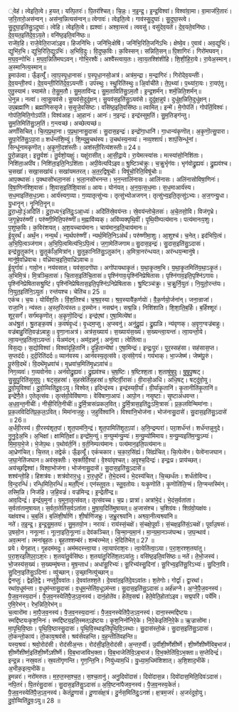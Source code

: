 

  
्वेह॑। त्वेइति॒त्वे। ह॒यत्। यत्पि॒तरः॑। पि॒तर॑श्चित्। चि॒न्नः॒। न॒इ॒न्द्र॒। इ॒न्द्र॒विश्वा॑। विश्वा॑वा॒मा। वा॒माज॑रि॒तारः॑। ज॒रि॒तारो॒अस॑न्वन्। अस॑न्व॒न्नित्यस॑न्वन्॥ त्वेगावः॑। त्वेइति॒त्वे। गाव॑स्सु॒दुघाः॑। सु॒दुघा॒स्त्वे। सु॒दुघा॒इति॑सु॒ऽदुघाः॑। त्वेहि। त्वेइति॒त्वे। ह्यश्वाः॑। अश्वा॒स्त्वं। त्ववसु॑। वसु॑देव॒यते॑। दे॒व॒यते॒वनि॑ष्ठः। दे॒व॒यत॒इति॑दे॒व॒ऽय॒ते। वनि॑ष्ठ॒इति॒वनि॑ष्ठः॥  
राजे॑व॒हि। राजे॒वेति॒राजा॑ऽइव। हिजनि॑भिः। जनि॑भिः॒क्षेषि॑। जनि॑भि॒रिति॒जनि॑ऽभिः। क्षेष्ये॒व। ए॒वाव॑। अव॒द्युभिः॑। द्युभि॑र॒भि। द्युभि॒रिति॒द्युऽभिः॑। अ॒भिवि॒दुः। वि॒दुष्क॒विः। क॒विस्सन्। सन्निति॒सन्॥ पि॒शागिरः॑। गिरो॑मघवन्। म॒घ॒व॒न्गोभिः॑। म॒घ॒व॒न्निति॑मघऽवन्। गोभि॒रश्वैः॑। अश्वै॑स्त्वाय॒तः। त्वा॒य॒तश्शि॑शीहि। शि॒शी॒हि॒रा॒ये। रा॒येअ॒स्मान्। अ॒स्मानित्य॒स्मान्॥  
इ॒माउ॑त्वा। ऊँ॒इत्यूँ॑। त्वा॒प॒स्पृ॒धा॒नासः॑। प॒स्पृ॒धा॒नसो॒अत्र॑। अत्र॑म॒न्द्रा। म॒न्द्रागिरः॑। गिरो॑देव॒यन्तीः॑। दे॒व॒यन्ती॒रुप॑। दे॒व॒यन्ती॒रिति॑दे॒व॒ऽयन्तीः॑। उप॑स्थुः। स्थु॒रिति॑स्थुः॥ अि॒र्वाची॑ते। ते॒प॒थ्या॑। प॒थ्या॑रा॒यः। रा॒यए॑तु। ए॒तु॒स्याम॑। स्याम॑ते। ते॒सु॒म॒तौ। सु॒म॒तावि॑न्द्र। सु॒म॒ताविति॑सु॒ऽम॒तौ। इ॒न्द्र॒शर्म॑न्। शर्म॒न्निति॒शर्म॑न्॥  
धे॒नुन्न। नत्वा॑। त्वा॒सू॒यव॑से। सू॒यव॑से॒दुदु॑क्षन्। सु॒यव॑स॒इति॑सु॒ऽयव॑से। दुदु॑क्ष॒न्नुप॑। दुधु॑क्ष॒न्निति॒दुधु॑क्षन्। उप॒ब्रह्मा॑णि। ब्रह्मा॑णिससृजे। स॒सृ॒जे॒वसि॑ष्टः। वसि॑ष्ठ॒इति॒वसि॑ष्ठः॥ त्वामित्। इन्मे॑। मे॒गोप॑तिं। गोप॑तिं॒विश्वः॑। गोप॑ति॒मिति॒गोऽप॑तिं। विश्व॑आह। आ॒हानः॑। आनः॑। न॒इन्द्रः॑। इन्द्र॑स्सुम॒तिं। सु॒म॒तिङ्ग॑न्तु। सु॒म॒तिमिति॑सु॒ऽम॒तिं। ग॒न्त्वच्छ॑। अच्छेत्यच्छ॑॥  
अर्णां॑सिचित्। चि॒त्प॒प्र॒था॒ना। प॒प्र॒था॒नासु॒दासः॑। सु॒दास॒इन्द्रः॑। इन्द्रो॑गा॒धानि॑। गा॒धान्य॑कृणॊत्। अ॒कृ॒णॊ॒त्सु॒पारा। सु॒पा॒रेति॑सु॒ऽपा॒रा॥ शर्ध॑न्तंशि॒म्युं। शि॒म्युमु॒चथ॑स्य। उ॒चथ॑स्य॒नव्यः॑। नव्य॒श्शापं॑। शापं॒सिन्धू॑नां। सिन्धू॑नामकृणॊत्। अ॒कृ॒णॊ॒दश॑स्तीः। अश॑स्ती॒रित्य॑शस्तीः॥ 24॥  
पु॒रो॒ळाइत्। इत्तु॒र्वशः॑। तु॒र्वशो॒यक्षुः॑। यक्षु॑रासीत्। आ॒सी॒द्रा॒ये। रा॒येमत्स्या॑सः। मत्स्या॑सो॒निशि॑ताः। निशि॑ता॒अपी॑व। निशि॑ता॒इति॒निऽशि॑ताः। अपी॒वेत्यपि॑ऽइव॥ श्रु॒ष्टिञ्च॑क्रुः। च॒क्रु॒र्भृग॑वः। भृग॑वोद्रु॒ह्यवः॑। द्रु॒ह्यव॑श्च। च॒सखा॑। सखा॒सखा॑यं। सखा॑यमतरत्। अ॒त॒र॒द्विषूचोः॑। विषू॑चो॒रिति॒विषू॑चोः॥  
आप॒क्थासः॑। प॒क्थासो॑भला॒नसः॑। भ॒ला॒नसो॑भनन्त। भ॒न॒न्तालि॑नासः। आलि॑नासः। अलि॑नासोविषा॒णिनः॑। वि॒षा॒णिन॑श्शि॒वासः॑। शि॒वास॒इति॑शि॒वासः॑॥ आयः। योन॑यत्। अ॒न॒य॒त्स॒ध॒माः। स॒ध॒माआर्य॑स्य। स॒ध॒माइति॑स॒ध॒ऽमाः। आर्य॑स्यग॒व्या। ग॒व्यातृत्सु॑भ्यः। तृत्सु॑भ्योअजगन्। तृत्सु॑भ्य॒इति॒तृत्सु॑ऽभ्यः। अ॒ज॒गन्यु॒धा। यु॒धानॄन्। नॄनिति॒नॄन्॥  
दु॒रा॒ध्यो॒३॒॑अदि॑तिं। दु॒रा॒ध्य१॒॑इति॑दुः॒ऽआ॒ध्यः॑। अदि॑तिंस्रे॒वय॑न्तः। स्रे॒वय॑न्तोचे॒तसः॑। अ॒चे॒तसो॒वि। विज॑गृभ्रे। ज॒गृ॒भ्रे॒परु॑ष्णीं। परु॑ष्णी॒मिति॒परु॑ष्णीं॥ म॒ह्नावि॑व्यक्। अवि॑व्यक्पृथि॒वीं। पृ॒थि॒वीम्पत्य॑मानः। पत्य॑मानःप॒शुः। प॒शुष्क॒विः। क॒विर॑शयत्। अ॒श॒यच्चाय॑मानः। चाय॑मान॒इति॒चाय॑मानः॥  
ई॒युरर्थं॑। अर्थं॒न। नन्य॒र्थं। न्य॒र्थपरु॑ष्णीं। न्यर्थ॒मिति॒निऽअ॑र्थं। परु॑ष्णीमा॒शुः। आ॒शुश्च॑। च॒नेत्। इद॑भिपि॒त्वं। अ॒भि॒पि॒त्वञ्ज॑गाम। अ॒भि॒पि॒त्वमित्य॑भि॒ऽपि॒त्वं। ज॒गा॒मेति॑जगाम॥ सु॒दास॒इन्द्रः॑। सु॒दास॒इति॑सु॒ऽदासः॑। इन्द्र॑सु॒तुका॑न्। सु॒तुकाँ॑अ॒मित्रा॑न्। सु॒तुका॒निति॑सु॒ऽतुका॑न्। अ॒मित्रा॒नर॑न्धयत्। अर॑न्धय॒न्मानु॑षे। मानु॑षे॒वध्रि॑वाचः। वध्रि॑वाच॒इति॒वाध्रि॑ऽवाचः॥  
ई॒युर्गावः॑। गावो॒न। नय॑वसात्। यव॑सा॒दगो॑पाः। अगो॑पायथाकृ॒तं। य॒था॒कृ॒तम॒भि। य॒था॒कृ॒तमिति॑य॒था॒ऽकृ॒तं। अ॒भिमि॒त्रं। मि॒त्रञ्चि॒तासः॑। चि॒तास॒इति॑चि॒तासः॑॥ पृश्नि॑गावः॒पृश्नि॑निप्रेषितासः। पृश्नि॑गाव॒इति॒पृश्नि॑ऽगावः। पृश्नि॑निप्रेषितासश्रु॒ष्टिं। पृश्नि॑निप्रेषितास॒इति॒पृश्नि॑ऽनिप्रेषितासः। श्रु॒ष्टिञ्च॑क्रुः। च॒क्रु॒र्नि॒युतः॑। नि॒युतो॒रन्त॑यः। नि॒युत॒इति॑नि॒ऽयुतः॑। रन्त॑यश्च। चेति॑च॥ 25 ॥  
एकं॑च। च॒यः। योविं॑श॒तिः। विं॒श॒तिश्च॑। च॒श्र॒व॒स्या। श्र॒व॒स्यावै॑क॒र्णयोः॑। वै॒क॒र्णयो॒र्जना॑न्। जना॒न्राजा॑। राजा॒नि। न्य॑स्तः। अ॒स्त॒रित्य॑स्तः॥ द॒स्मोन। नसद्म॑न्। सद्म॒न्नि। निशि॑शाति। शि॒शा॒ति॒ब॒र्हिः। ब॒र्हिश्शूरः॑। शूर॒सर्गं॑। सर्ग॑मकृणॊत्। अ॒कृ॒णॊ॒दिन्द्रः॑। इन्द्र॑एषां। ए॒षा॒मित्ये॑षां॥  
अध॑श्रु॒तं। श्रु॒तङ्क॒वषं॑। क॒वषं॑वृ॒ध्दं। वृ॒ध्दम॒प्सु। अ॒प्स्वनु॑। अनु॑द्रु॒ह्यं। द्रु॒ह्यन्नि। न्य॑वृणक्। अ॒वृ॒ण॒ग्वज्र॑बाहुः। वज्र॑बाहु॒रिति॒वज्र॑ऽबाहुः॥ वृ॒णा॒नाअत्र॑। अत्र॑स॒ख्याय॑। स॒ख्याय॑स॒ख्यं। स॒ख्यन्त्वा॒यन्तः॑। त्वा॒यन्तो॒ये। त्वा॒यन्त॒इति॑त्वा॒ऽयन्तः॑। येअम॑दन्। अम॑द॒न्ननु॑। अनु॑त्वा। त्वेति॑त्वा॥  
विस॒द्यः। स॒द्योविश्वा॑। विश्वा॑दृंहि॒तानि॑। दृ॒हि॒तान्ये॑षां। ए॒षा॒मिन्द्रः॑। इन्द्रः॒पुरः॑। पुर॒स्सह॑सा। सह॑सास॒प्त। स॒प्तद॑र्दः। द॒र्द॒रिति॑दर्दः॥ व्यान॑वस्य। आन॑वस्य॒तृत्स॑वे। तृत्स॑वे॒गयं॑। गयं॑भाक्। भा॒ज्जेष्म॑। जेष्म॑पू॒रुं। पू॒रुंवि॒दथे॑। वि॒दथे॑मृ॒ध्रवा॑चं। मृ॒ध्रवा॑च॒मिति॑मृ॒ध्रऽवा॑चं॥  
निग॒व्यवः॑। ग॒व्यवोन॑वः। अन॑वोद्रु॒ह्यवः॑। द्रु॒ह्यव॑श्च। च॒ष॒ष्टिः। ष॒ष्टिश्श॒ता। श॒ताषु॑षुपुः। षु॒षु॒पु॒ष्षट्। सु॒सु॒पु॒रिति॑सुसुपुः। षट्स॒हस्रा॑। स॒हस्रेति॑स॒हस्रा॑॥ ष॒ष्टिर्वी॒रासः॑। वी॒रासो॒अधि॑। अधि॒षट्। षट्दु॑वो॒यु। दु॒वो॒युविश्वा॑। दु॒वो॒य्विति॑दु॒वः॒ऽयु। विश्वेत्। इदिन्द्र॑स्य। इन्द्र॑स्यवी॒र्या॑। वी॒र्या॑कृ॒तानि॑। कृ॒तानीति॑कृ॒तानि॑॥  
इन्द्रे॑णै॒ते। ए॒तेतृत्स॑वः। तृत्स॑वो॒वेवि॑षाणाः। वेवि॑षाणा॒आपः॑। आपो॒न। नसृ॒ष्टाः। सृ॒ष्टाअ॑धवन्त। अ॒ध॒व॒न्त॒नीचीः॑। नीची॒रिति॒नीचीः॑॥ दु॒र्मि॒त्रासः॑प्रकल॒वित्। दु॒र्मि॒त्रास॒इति॑दुः॒ऽमि॒त्रासः॑। प्र॒क॒लविन्मिमा॑नाः। प्र॒क॒लविदिति॑प्र॒क॒ल॒ऽवित्। मिमा॑नाज॒हुः। ज॒हुर्विश्वा॑नि। विश्वा॑नि॒भोज॑ना। भोज॑नासु॒दासे॑। सु॒दास॒इति॑सु॒ऽदासे॑ ॥ 26॥  
अ॒र्धंवी॒रस्य॑। वी॒रस्य॑शृत॒पां। शृ॒त॒पाम॑नि॒न्द्रं। शृ॒त॒पामिति॑शृ॒त॒ऽपां। अ॒नि॒न्द्रम्परा॑। परा॒शर्ध॑न्तं। शर्ध॑न्तन्नुनुदे। नु॒नु॒दे॒अ॒भि। अ॒भिक्षां। क्षामिति॒क्षां॥ इन्द्रो॑म॒न्युं। म॒न्युम्म॑न्यु॒म्यः॑। म॒न्यु॒म्यो॑मिमाय। म॒न्यु॒म्यइति॑म॒न्यु॒ऽम्यः॑। मि॒मा॒य॒भे॒जे। भे॒जेप॒थः। प॒थोव॑र्त॒निं। व॒र्त॒निम्पत्य॑मानः। पत्य॑मान॒इति॒पत्य॑मानः॥  
आ॒ध्रेण॑चित्। चि॒त्तत्। तद्वेकं॑। ऊँ॒इत्यूँ॑। एकं॑चकार। च॒का॒र॒सिंह्यं॑। सिंह्यं॑चित्। चि॒त्पेत्वे॑न। पेत्वे॑नाजघान। ज॒घा॒नेति॑जघान॥ अव॑स्र॒क्तीः। स्र॒क्तीर्वे॒श्या॑। वे॒श्या॑वृश्चत्। अ॒वृ॒श्च॒दिन्द्रः॑। इन्द्रः॒प्र। प्राय॑च्छत्। अय॑च्छ॒द्विश्वा॑। विश्वा॒भोज॑ना। भोज॑नासु॒दासे॑। सु॒दास॒इति॑सु॒ऽदासे॑॥  
शश्व॑न्तो॒हि। हिशत्र॑वः। शत्र॑वोरार॒धुः। रा॒र॒धुष्टॆ॑। ते॒भे॒दस्य॑। भे॒दस्य॑चित्। चि॒च्छर्ध॑तः। शर्ध॑तोविन्द। वि॒न्द॒रन्धिं॑। रन्धि॒मिति॒रन्धिं॑॥ मर्ताँ॒एनः॑। एन॑स्तुव॒तः। स्तु॒व॒तोयः। यःकृ॒णॊति॑। कृ॒णॊति॑ति॒ग्मं। ति॒ग्मन्तस्मि॑न्। तस्मि॒न्नि। निज॑हि। ज॒हि॒वज्रं॑। वज्र॑मिन्द्र। इ॒न्द्रेती॑न्द्र॥  
आव॒दिन्द्रं॑। इन्द्रं॑य॒मुना॑। य॒मुना॒तृत्स॑वत्। तृत्स॑वच्च। च॒प्र। प्रात्रा॑। अत्रा॑भे॒दं। भे॒दंस॒र्वता॑ता। स॒र्वता॑तामुषायत्। स॒र्वता॒तेति॑स॒र्वऽता॑ता। मु॒षा॒य॒दिति॑मुषायत्॥ अ॒जास॑श्च। च॒शिग्र॑वः। शिग्र॑वो॒यक्ष॑वः। यक्ष॑वश्च। च॒ब॒लिं। ब॒लिंशी॒र्षाणि॑। शी॒र्षाणि॑जभ्रुः। ज॒भ्रु॒रश्व्या॑नि। अश्व्या॒नीत्यश्व्या॑नि॥  
नते॑। त॒इ॒न्द्र॒। इ॒न्द्र॒सु॒म॒तयः॑। सु॒म॒तयो॒न। नरायः॑। राय॑स्सं॒चक्षे॑। सं॒चक्षे॒पूर्वाः॑। सं॒चक्ष॒इति॑सं॒ऽचक्षे॑। पूर्वा॑उ॒षसः॑। उ॒षसो॒न। ननूत्नाः॑। नूत्ना॒इति॒नूत्नाः॑॥ देव॑कञ्चित्। चि॒न्मा॒न्य॒मा॒नं। मा॒न्य॒मा॒नञ्ज॑घन्थ। ज॒घ॒न्थाव॑। अव॒त्मना॑। त्मना॑बृह॒तः। बृ॒ह॒तश्शम्ब॑रं। शम्ब॑रम्भेत्। भे॒दिति॑भेत्॥ 27 ॥  
प्रये। येगृ॒हात्। गृ॒हदम॑मदुः। अम॑मदस्त्त्वा॒या। त्वा॒याप॑राश॒रः। त्वा॒येति॑त्वा॒ऽया। प॒रा॒श॒रश्श॒तया॑तु। प॒रा॒श॒रइति॑प॒रा॒ऽश॒रः। श॒तया॑तु॒र्वसि॑ष्ठः। श॒तया॑तु॒रिति॑श॒तऽया॑तुः। वसि॑ष्ठ॒इति॒वसि॑ष्ठः॥ नते॑। ते॒भो॒जस्य॑। भो॒जस्य॑स॒ख्यं। स॒ख्यम्मृ॑षन्त। मृ॒ष॒न्ताध॑। अधा॑सू॒रिभ्यः॑। सू॒रिभ्य॑स्सु॒दिना॑। सू॒रिभ्य॒इति॑सू॒रिऽभ्यः॑। सु॒दिना॒वि। सु॒दिना॒इति॑सु॒ऽदिनाः॑। व्यु॑च्छान्। उ॒च्छा॒नित्यु॑च्छान्॥  
द्वेनप्तुः॑। द्वेइति॒द्वे। नप्तु॑र्दे॒ववा॑तः। दे॒ववा॑तश्श॒ते। दे॒ववा॑त॒इति॑दे॒वऽवा॑तः। श॒तेगोः। गोर्द्वा॑। द्वा॒रथा॑। रथा॑व॒धूम॑न्ता। व॒धूम॑न्तासु॒दासः॑। व॒धूम॒न्तेति॑व॒धूऽम॑न्ता। सु॒दास॒इति॑सु॒ऽदासः॑॥ अर्ह॑न्नग्ने। अ॒ग्ने॒पै॒ज॒वनस्य॑। पै॒ज॒व॒नस्य॒दानं॑। पै॒ज॒व॒नस्येति॑पै॒ज॒ऽव॒नस्य॑। दानं॒होते॑व। हेते॑व॒सद्म॑। हेते॒वेति॒होता॑ऽइव। सद्म॒परि॑। पर्ये॑मि। ए॒मि॒रेभ॑न्। रेभ॒न्निति॒रेभ॑न्॥  
च॒त्वारो॑मा। मा॒पै॒ज॒व॒नस्य॑। पै॒ज॒व॒नस्य॒दानाः॑। पै॒ज॒व॒नस्येति॑पै॒ज॒ऽव॒नस्य॑। दाना॒स्स्मद्दि॑ष्टयः। स्मद्दि॑ष्टयःकृश॒निनः॑। स्मद्दि॑ष्टय॒इति॒स्मत्ऽइ॑ष्टयः। कृ॒श॒निनो॑निरे॒के। नि॒रे॒केइति॑नि॒रे॒के॥ ऋ॒ज्रासो॑मा। मा॒पृ॒थि॒वि॒ष्ठाः। पृ॒थि॒वि॒ष्ठास्सु॒दासः॑। पृ॒थि॒वि॒स्थाइति॑पृ॒थि॒वि॒ऽस्थाः। सु॒दास॑स्तो॒कं। सु॒दास॒इति॑सु॒ऽदासः॑। तो॒कन्तो॒काय॑। तो॒काय॒श्रव॑से। श्रव॑सेवहन्ति। व॒ह॒न्तीति॑वहन्ति॥  
यस्य॒श्रवः॑। श्रवो॒रोद॑सी। रोद॑सीअ॒न्तः। रोद॑सी॒इति॒रोद॑सी। अ॒न्तरु॒र्वी। उ॒र्वीशी॒र्ष्णेशी॑र्ष्णॆ। शी॒र्ष्णेशी॑र्ष्णॆविब॒भाज॑। शी॒र्ष्णेशी॑र्ष्ण॒इति॑शी॒र्ष्णेऽशी॑र्ष्णॆ। वि॒ब॒भाजा॑विभ॒क्ता। वि॒ब॒भाजेति॑वि॒ऽब॒भाज॑। वि॒भ॒क्तेति॑वि॒ऽभ॒क्ता॥ स॒प्तेदिन्द्रं॑। इन्द्र॒न्न। नस्र॒वतः॑। स्र॒वतो॑गृणन्ति। गृ॒ण॒न्ति॒नि। नियु॑ध्याम॒धिं। यु॒ध्या॒म॒धिम॑शिशात्। अ॒शि॒शाद॒भीके॑। अ॒भीक॒इत्य॒भीके॑॥  
इ॒मन्नरः॑। नरो॑मरुतः। म॒रु॒त॒स्स॒श्च॒त॒। स॒श्च॒तानु॑। अनु॒दिवो॑दासं। दिवो॑दास॒न्न। दिवो॑दास॒मिति॒दिवः॑ऽदासं। नपि॒तरं॑। पि॒तरं॑सु॒दासः॑। सु॒दास॒इति॑सु॒ऽदासः॑॥ अ॒वि॒ष्टना॑पैजव॒नस्य॑। पै॒ज॒व॒नस्य॒केतं॑। पै॒ज॒व॒नस्येति॑पै॒ज॒ऽव॒नस्य॑। केतं॑दू॒णासं॑। दू॒णासं॑क्ष॒त्रं। दु॒र्नस॒मिति॑दुः॒ऽनशं॑। क्ष॒त्रम॒जरं॑। अ॒जरं॑दुवो॒यु। दु॒वो॒य्विति॑दु॒वः॒ऽयु॥ 28 ॥  
